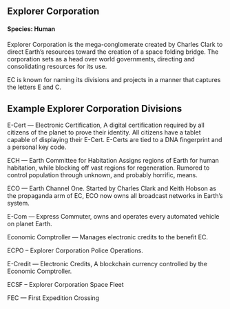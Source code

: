## Explorer Corporation
#### Species: Human

Explorer Corporation is the mega-conglomerate created by Charles Clark to direct Earth’s resources toward the creation of a space folding bridge. The corporation sets as a head over world governments, directing and consolidating resources for its use.

EC is known for naming its divisions and projects in a manner that captures the letters E and C.

## Example Explorer Corporation Divisions

E-Cert — Electronic Certification, A digital certification required by all citizens of the planet to prove their identity. All citizens have a tablet capable of displaying their E-Cert. E-Certs are tied to a DNA fingerprint and a personal key code.

ECH — Earth Committee for Habitation Assigns regions of Earth for human habitation, while blocking off vast regions for regeneration. Rumored to control population through unknown, and probably horrific, means.

ECO — Earth Channel One. Started by Charles Clark and Keith Hobson as the propaganda arm of EC, ECO now owns all broadcast networks in Earth’s system.

E-Com — Express Commuter, owns and operates every automated vehicle on planet Earth.

Economic Comptroller — Manages electronic credits to the benefit EC.

ECPO – Explorer Corporation Police Operations.

E-Credit — Electronic Credits, A blockchain currency controlled by the Economic Comptroller.

ECSF – Explorer Corporation Space Fleet

FEC — First Expedition Crossing
